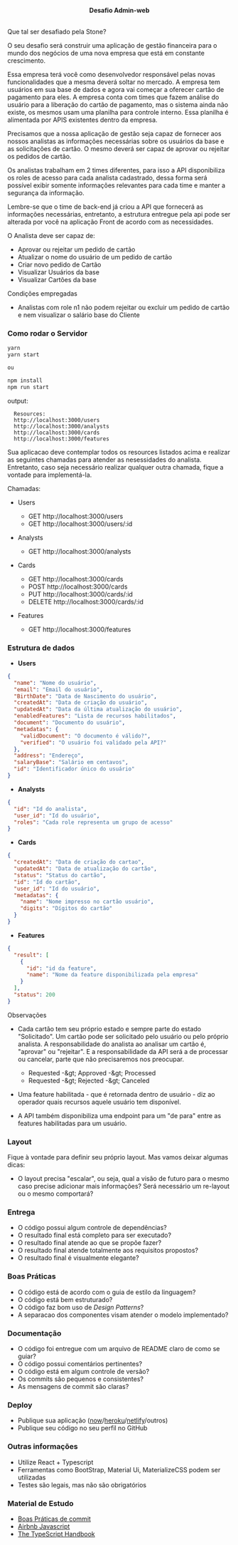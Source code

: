 <p align="center">
  <strong>Desafio Admin-web</strong><br>
  <br>
</p>

Que tal ser desafiado pela Stone?

O seu desafio será construir uma aplicação de gestão financeira para o mundo dos negócios de uma nova empresa que está em constante crescimento.

Essa empresa terá você como desenvolvedor responsável pelas novas funcionalidades que a mesma deverá soltar no mercado. A empresa tem usuários em sua base de dados e agora vai começar a oferecer cartão de pagamento para eles. A empresa conta com times que fazem análise do usuário para a liberação do cartão de pagamento, mas o sistema ainda não existe, os mesmos usam uma planilha para controle interno. Essa planilha é alimentada por APIS existentes dentro da empresa.

Precisamos que a nossa aplicação de gestão seja capaz de fornecer aos nossos analistas as informações necessárias sobre os usuários da base e as solicitações de cartão. O mesmo deverá ser capaz de aprovar ou rejeitar os pedidos de cartão.

Os analistas trabalham em 2 times diferentes, para isso a API disponibiliza os roles de acesso para cada analista cadastrado, dessa forma será possível exibir somente informações relevantes para cada time e manter a segurança da informação.

Lembre-se que o time de back-end já criou a API que fornecerá as informações necessárias, entretanto, a estrutura entregue pela api pode ser alterada por você na aplicação Front de acordo com as necessidades.

O Analista deve ser capaz de:

- Aprovar ou rejeitar um pedido de cartão
- Atualizar o nome do usuário de um pedido de cartão
- Criar novo pedido de Cartão
- Visualizar Usuários da base
- Visualizar Cartões da base

Condições empregadas

- Analistas com role n1 não podem rejeitar ou excluir um pedido de cartão e nem visualizar o salário base do Cliente

### Como rodar o Servidor

```sh
yarn
yarn start

ou

npm install
npm run start
```

output:

```
  Resources:
  http://localhost:3000/users
  http://localhost:3000/analysts
  http://localhost:3000/cards
  http://localhost:3000/features
```

Sua aplicacao deve contemplar todos os resources listados acima e realizar as seguintes chamadas para atender as nesessidades do analista.
Entretanto, caso seja necessário realizar qualquer outra chamada, fique a vontade para implementá-la.

Chamadas:

- Users

  - GET http://localhost:3000/users
  - GET http://localhost:3000/users/:id

- Analysts

  - GET http://localhost:3000/analysts

- Cards

  - GET http://localhost:3000/cards
  - POST http://localhost:3000/cards
  - PUT http://localhost:3000/cards/:id
  - DELETE http://localhost:3000/cards/:id

- Features

  - GET http://localhost:3000/features

### **Estrutura de dados**

- **Users**

```json
{
  "name": "Nome do usuário",
  "email": "Email do usuário",
  "BirthDate": "Data de Nascimento do usuário",
  "createdAt": "Data de criação do usuário",
  "updatedAt": "Data da última atualização do usuário",
  "enabledFeatures": "Lista de recursos habilitados",
  "document": "Documento do usuário",
  "metadatas": {
    "validDocument": "O documento é válido?",
    "verified": "O usuário foi validado pela API?"
  },
  "address": "Endereço",
  "salaryBase": "Salário em centavos",
  "id": "Identificador único do usuário"
}
```

- **Analysts**

```json
{
  "id": "Id do analista",
  "user_id": "Id do usuário",
  "roles": "Cada role representa um grupo de acesso"
}
```

- **Cards**

```json
{
  "createdAt": "Data de criação do cartao",
  "updatedAt": "Data de atualização do cartão",
  "status": "Status do cartão",
  "id": "Id do cartão",
  "user_id": "Id do usuário",
  "metadatas": {
    "name": "Nome impresso no cartão usuário",
    "digits": "Dígitos do cartão"
  }
}
```

- **Features**

```json
{
  "result": [
    {
      "id": "id da feature",
      "name": "Nome da feature disponibilizada pela empresa"
    }
  ],
  "status": 200
}
```

Observações

- Cada cartão tem seu próprio estado e sempre parte do estado &quot;Solicitado&quot;. Um cartão pode ser solicitado pelo usuário ou pelo próprio analista. A responsabilidade do analista ao analisar um cartão é, &quot;aprovar&quot; ou &quot;rejeitar&quot;. E a responsabilidade da API será a de processar ou cancelar, parte que não precisaremos nos preocupar.

  - Requested -\&gt; Approved -\&gt; Processed
  - Requested -\&gt; Rejected -\&gt; Canceled

- Uma feature habilitada - que é retornada dentro de usuário - diz ao operador quais recursos aquele usuário tem disponível.
- A API também disponibiliza uma endpoint para um &quot;de para&quot; entre as features habilitadas para um usuário.

### **Layout**

Fique à vontade para definir seu próprio layout. Mas vamos deixar algumas dicas:

- O layout precisa "escalar", ou seja, qual a visão de futuro para o mesmo caso precise adicionar mais informações? Será necessário um re-layout ou o mesmo comportará?

### **Entrega**

- O código possui algum controle de dependências?
- O resultado final está completo para ser executado?
- O resultado final atende ao que se propõe fazer?
- O resultado final atende totalmente aos requisitos propostos?
- O resultado final é visualmente elegante?

### **Boas Práticas**

- O código está de acordo com o guia de estilo da linguagem?
- O código está bem estruturado?
- O código faz bom uso de _Design Patterns_?
- A separacao dos componentes visam atender o modelo implementado?

### **Documentação**

- O código foi entregue com um arquivo de README claro de como se guiar?
- O código possui comentários pertinentes?
- O código está em algum controle de versão?
- Os commits são pequenos e consistentes?
- As mensagens de commit são claras?

### **Deploy**

- Publique sua aplicação ([now](https://zeit.co/)/[heroku](https://www.heroku.com/)/[netlify](https://www.netlify.com/)/outros)
- Publique seu código no seu perfil no GitHub

### **Outras informações**

- Utilize React + Typescript
- Ferramentas como BootStrap, Material Ui, MaterializeCSS podem ser utilizadas
- Testes são legais, mas não são obrigatórios

### **Material de Estudo**

- [Boas Práticas de commit](https://github.com/stone-payments/stoneco-best-practices/blob/master/gitStyleGuide/README_pt.md)
- [Airbnb Javascript](https://github.com/airbnb/javascript)
- [The TypeScript Handbook](https://www.typescriptlang.org/docs/handbook/intro.html)
